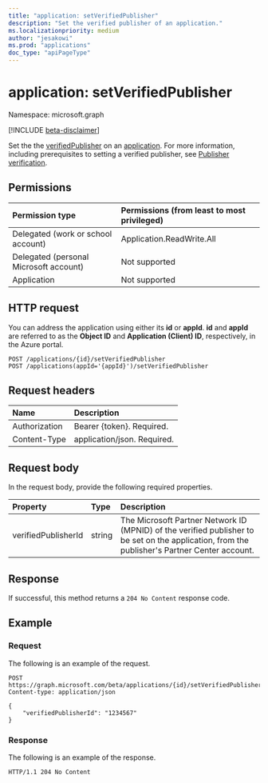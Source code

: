 ```yaml
---
title: "application: setVerifiedPublisher"
description: "Set the verified publisher of an application."
ms.localizationpriority: medium
author: "jesakowi"
ms.prod: "applications"
doc_type: "apiPageType"
---
```


# application: setVerifiedPublisher

Namespace: microsoft.graph

[!INCLUDE [beta-disclaimer](../../includes/beta-disclaimer.md)]

Set the the [verifiedPublisher](../resources/verifiedPublisher.md) on an [application](../resources/application.md). For more information, including prerequisites to setting a verified publisher, see [Publisher verification](/azure/active-directory/develop/publisher-verification-overview).

## Permissions

|Permission type      | Permissions (from least to most privileged)              |
|:--------------------|:---------------------------------------------------------|
|Delegated (work or school account) | Application.ReadWrite.All |
|Delegated (personal Microsoft account) | Not supported |
|Application | Not supported |

## HTTP request

You can address the application using either its **id** or **appId**. **id** and **appId** are referred to as the **Object ID** and **Application (Client) ID**, respectively, in the Azure portal.
<!-- { "blockType": "ignored" } -->
```http
POST /applications/{id}/setVerifiedPublisher
POST /applications(appId='{appId}')/setVerifiedPublisher
```

## Request headers

| Name           | Description                |
|:---------------|:---------------------------|
| Authorization  | Bearer {token}. Required.  |
| Content-Type   | application/json. Required.|

## Request body

In the request body, provide the following required properties.

| Property	   | Type	|Description|
|:---------------|:--------|:----------|
| verifiedPublisherId | string | The Microsoft Partner Network ID (MPNID) of the verified publisher to be set on the application, from the publisher's Partner Center account. |

## Response

If successful, this method returns a `204 No Content` response code.

## Example

### Request

The following is an example of the request.


<!-- {
  "blockType": "request",
  "name": "application_setverifiedpublisher"
}-->

```http
POST https://graph.microsoft.com/beta/applications/{id}/setVerifiedPublisher
Content-type: application/json

{
    "verifiedPublisherId": "1234567"
}
```

### Response

The following is an example of the response.

<!-- {
  "blockType": "response",
  "truncated": true
} -->

```http
HTTP/1.1 204 No Content
```

<!-- uuid: e7beba93-bb0b-42ea-96c8-231aa61d755e
2020-09-09 21:16:07 UTC -->
<!-- {
  "type": "#page.annotation",
  "description": "application: setVerifiedPublisher",
  "keywords": "",
  "section": "documentation",
  "tocPath": "",
  "suppressions": []
}-->
